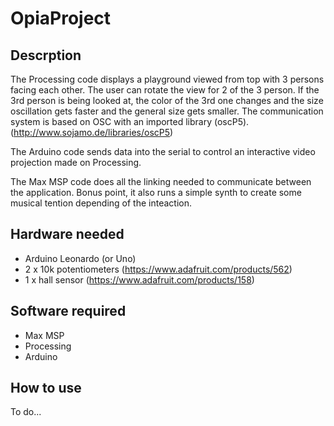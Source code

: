 # OpiaProject

## Descrption

The Processing code displays a playground viewed from top with 3 persons facing each other. The user can rotate the view for 2 of the 3 person. If the 3rd person is being looked at, the color of the 3rd one changes and the size oscillation gets faster and the general size gets smaller. The communication system is based on OSC with an imported library (oscP5). (http://www.sojamo.de/libraries/oscP5)

The Arduino code sends data into the serial to control an interactive video projection made on Processing.

The Max MSP code does all the linking needed to communicate between the application. Bonus point, it also runs a simple synth to create some musical tention depending of the inteaction. 


## Hardware needed

- Arduino Leonardo (or Uno)
- 2 x 10k potentiometers (https://www.adafruit.com/products/562)
- 1 x hall sensor (https://www.adafruit.com/products/158)

## Software required

- Max MSP
- Processing
- Arduino

## How to use

To do...